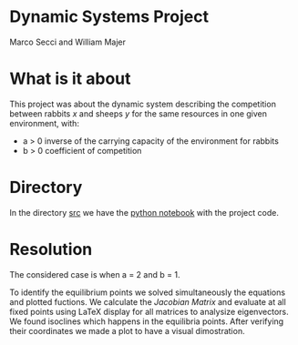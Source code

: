 # Dynamic Systems Project
Marco Secci and William Majer

# What is it about
This project was about the dynamic system describing the competition between rabbits *x* and sheeps *y* for the same resources in one given environment, with:
* a > 0 inverse of the carrying capacity of the environment for rabbits
* b > 0 coefficient of competition

# Directory
In the directory [src](https://github.com/marco-secci/dynamic-systems-project-aidats/tree/15e153805744b86bfdb518d92ec2d0f8b2aef841/src) we have the [python notebook](https://github.com/marco-secci/dynamic-systems-project-aidats/blob/15e153805744b86bfdb518d92ec2d0f8b2aef841/src/SISTEMI_DINAMICI_SM3201303_SECCI-MAJER.ipynb) with the project code.

# Resolution

The considered case is when a = 2 and b = 1.

To identify the equilibrium points we solved simultaneously the equations and plotted fuctions.
We calculate the *Jacobian Matrix* and evaluate at all fixed points using LaTeX display for all matrices to analysize eigenvectors.
We found isoclines which happens in the equilibria points. After verifying their coordinates we made a plot to have a visual dimostration.
